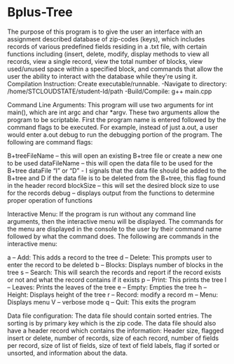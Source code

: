 # Bplus-Tree
The purpose of this program is to give the user an interface with an assignment described database of zip-codes (keys), which includes records of various predefined fields residing in a .txt file, with certain functions including (insert, delete, modify, display methods to view all records, view a single record, view the total number of blocks, view used/unused space within a specified block, and commands that allow the user the ability to interact with the database while they're using it.
Compilation Instruction: Create executable/runnable.
-Navigate to directory: /home/STCLOUDSTATE/student-Id/path
-Build/Compile: g++ main.cpp

Command Line Arguments:
This program will use two arguments for int main(), which are int argc and char *argv. These two arguments allow the program to be scriptable. First the program name is entered followed by the command flags to be executed. For example, instead of just a.out, a user would enter a.out debug to run the debugging portion of the program. The following are command flags:

B+treeFileName – this will open an existing B+tree file or create a new one to be used
dataFileName – this will open the data file to be used for the B+tree
dataFile “I” or “D” - I signals that the data file should be added to the B+tree and D if the data file is to be deleted from the B+tree, this flag found in the header record
blockSize – this will set the desired block size to use for the records
debug – displays output from the functions to determine proper operation of functions

Interactive Menu:
If the program is run without any command line arguments, then the interactive menu will be displayed. The commands for the menu are displayed in the console to the user by their command name followed by what the command does. The following are commands in the interactive menu:

a – Add: This adds a record to the tree
d – Delete: This prompts user to enter the record to be deleted
b – Blocks: Displays number of blocks in the tree
s – Search: This will search the records and report if the record exists or not
and what the record contains if it exists
p – Print: This prints the tree
l – Leaves: Prints the leaves of the tree
e – Empty: Empties the tree
h – Height: Displays height of the tree
r – Record: modify a record
      m – Menu: Displays menu
V – verbose mode
q – Quit: This exits the program 

Data file configuration:
The data file should contain sorted entries. The sorting is by primary key which is the zip code. The data file should also have a header record which contains the information:
Header size, flagged insert or delete, number of records, size of each record, number of fields per record, size of list of fields, size of text of field labels, flag if sorted or unsorted, and information about the data.
